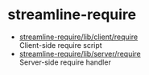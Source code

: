 # streamline-require

* [streamline-require/lib/client/require](lib/client/require.md)  
  Client-side require script
* [streamline-require/lib/server/require](lib/server/require.md)  
  Server-side require handler
